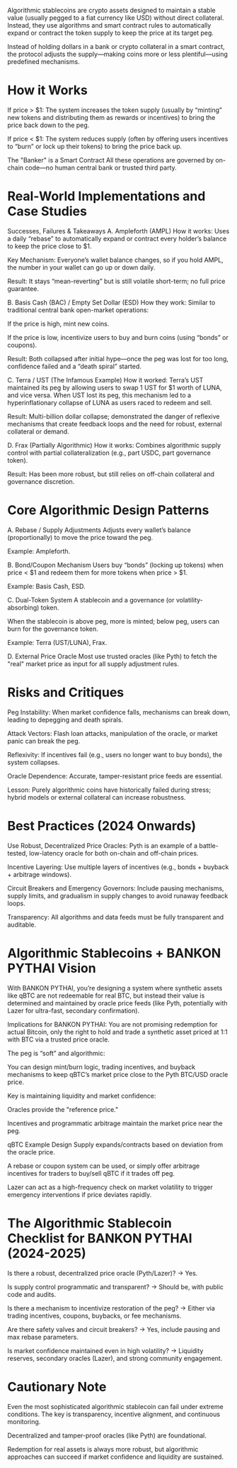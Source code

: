 
Algorithmic stablecoins are crypto assets designed to maintain a stable value (usually pegged to a fiat currency like USD) without direct collateral. Instead, they use algorithms and smart contract rules to automatically expand or contract the token supply to keep the price at its target peg.

Instead of holding dollars in a bank or crypto collateral in a smart contract, the protocol adjusts the supply—making coins more or less plentiful—using predefined mechanisms.

# How it Works
If price > $1:
The system increases the token supply (usually by “minting” new tokens and distributing them as rewards or incentives) to bring the price back down to the peg.

If price < $1:
The system reduces supply (often by offering users incentives to “burn” or lock up their tokens) to bring the price back up.

The "Banker" is a Smart Contract
All these operations are governed by on-chain code—no human central bank or trusted third party.

# Real-World Implementations and Case Studies
Successes, Failures & Takeaways
A. Ampleforth (AMPL)
How it works:
Uses a daily “rebase” to automatically expand or contract every holder’s balance to keep the price close to $1.

Key Mechanism:
Everyone’s wallet balance changes, so if you hold AMPL, the number in your wallet can go up or down daily.

Result:
It stays “mean-reverting” but is still volatile short-term; no full price guarantee.

B. Basis Cash (BAC) / Empty Set Dollar (ESD)
How they work:
Similar to traditional central bank open-market operations:

If the price is high, mint new coins.

If the price is low, incentivize users to buy and burn coins (using “bonds” or coupons).

Result:
Both collapsed after initial hype—once the peg was lost for too long, confidence failed and a “death spiral” started.

C. Terra / UST (The Infamous Example)
How it worked:
Terra’s UST maintained its peg by allowing users to swap 1 UST for $1 worth of LUNA, and vice versa. When UST lost its peg, this mechanism led to a hyperinflationary collapse of LUNA as users raced to redeem and sell.

Result:
Multi-billion dollar collapse; demonstrated the danger of reflexive mechanisms that create feedback loops and the need for robust, external collateral or demand.

D. Frax (Partially Algorithmic)
How it works:
Combines algorithmic supply control with partial collateralization (e.g., part USDC, part governance token).

Result:
Has been more robust, but still relies on off-chain collateral and governance discretion.

# Core Algorithmic Design Patterns
A. Rebase / Supply Adjustments
Adjusts every wallet’s balance (proportionally) to move the price toward the peg.

Example: Ampleforth.

B. Bond/Coupon Mechanism
Users buy “bonds” (locking up tokens) when price < $1 and redeem them for more tokens when price > $1.

Example: Basis Cash, ESD.

C. Dual-Token System
A stablecoin and a governance (or volatility-absorbing) token.

When the stablecoin is above peg, more is minted; below peg, users can burn for the governance token.

Example: Terra (UST/LUNA), Frax.

D. External Price Oracle
Most use trusted oracles (like Pyth) to fetch the "real" market price as input for all supply adjustment rules.

# Risks and Critiques
Peg Instability: When market confidence falls, mechanisms can break down, leading to depegging and death spirals.

Attack Vectors: Flash loan attacks, manipulation of the oracle, or market panic can break the peg.

Reflexivity: If incentives fail (e.g., users no longer want to buy bonds), the system collapses.

Oracle Dependence: Accurate, tamper-resistant price feeds are essential.

Lesson: Purely algorithmic coins have historically failed during stress; hybrid models or external collateral can increase robustness.

# Best Practices (2024 Onwards)
Use Robust, Decentralized Price Oracles:
Pyth is an example of a battle-tested, low-latency oracle for both on-chain and off-chain prices.

Incentive Layering:
Use multiple layers of incentives (e.g., bonds + buyback + arbitrage windows).

Circuit Breakers and Emergency Governors:
Include pausing mechanisms, supply limits, and gradualism in supply changes to avoid runaway feedback loops.

Transparency:
All algorithms and data feeds must be fully transparent and auditable.

# Algorithmic Stablecoins + BANKON PYTHAI Vision
With BANKON PYTHAI, you’re designing a system where synthetic assets like qBTC are not redeemable for real BTC, but instead their value is determined and maintained by oracle price feeds (like Pyth, potentially with Lazer for ultra-fast, secondary confirmation).

Implications for BANKON PYTHAI:
You are not promising redemption for actual Bitcoin, only the right to hold and trade a synthetic asset priced at 1:1 with BTC via a trusted price oracle.

The peg is “soft” and algorithmic:

You can design mint/burn logic, trading incentives, and buyback mechanisms to keep qBTC’s market price close to the Pyth BTC/USD oracle price.

Key is maintaining liquidity and market confidence:


Oracles provide the "reference price."

Incentives and programmatic arbitrage maintain the market price near the peg.

qBTC Example Design
Supply expands/contracts based on deviation from the oracle price.

A rebase or coupon system can be used, or simply offer arbitrage incentives for traders to buy/sell qBTC if it trades off peg.

Lazer can act as a high-frequency check on market volatility to trigger emergency interventions if price deviates rapidly.

# The Algorithmic Stablecoin Checklist for BANKON PYTHAI (2024-2025)
Is there a robust, decentralized price oracle (Pyth/Lazer)?
→ Yes.

Is supply control programmatic and transparent?
→ Should be, with public code and audits.

Is there a mechanism to incentivize restoration of the peg?
→ Either via trading incentives, coupons, buybacks, or fee mechanisms.

Are there safety valves and circuit breakers?
→ Yes, include pausing and max rebase parameters.

Is market confidence maintained even in high volatility?
→ Liquidity reserves, secondary oracles (Lazer), and strong community engagement.

# Cautionary Note
Even the most sophisticated algorithmic stablecoin can fail under extreme conditions. The key is transparency, incentive alignment, and continuous monitoring.

Decentralized and tamper-proof oracles (like Pyth) are foundational.

Redemption for real assets is always more robust, but algorithmic approaches can succeed if market confidence and liquidity are sustained.
